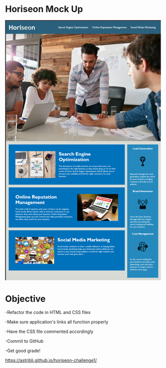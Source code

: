 # Horiseon Mock Up
![](2020-08-09-14-26-36.png)

# Objective
-Refactor the code in HTML and CSS files

-Make sure application's links all function properly

-Have the CSS file commented accordingly

-Commit to GitHub

-Get good grade!

https://astribli.github.io/horiseon-challenge1/




